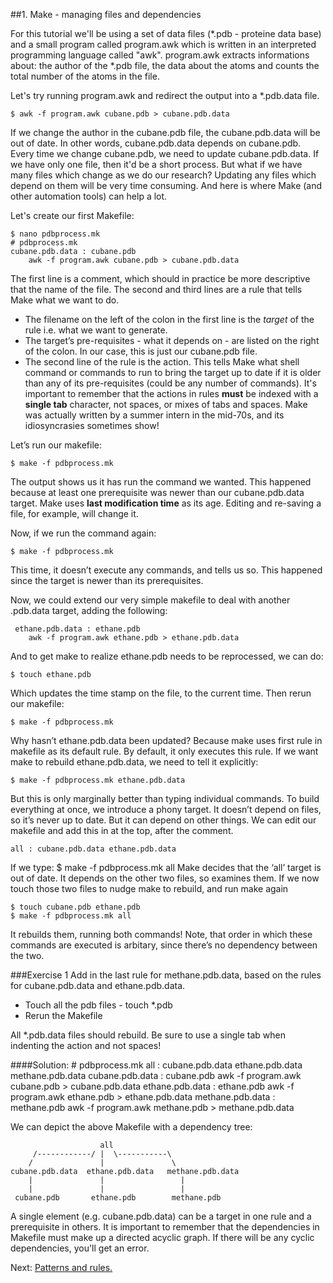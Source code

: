 ##1. Make - managing files and dependencies


For this tutorial we'll be using a set of data files (*.pdb - proteine data base) and a small program called program.awk which is written in an interpreted programming language called "awk". program.awk extracts informations about: the author of the *.pdb file, the data about the atoms and counts the total number of the atoms in the file.

Let's try running program.awk and redirect the output into a *.pdb.data file.

    $ awk -f program.awk cubane.pdb > cubane.pdb.data

If we change the author in the cubane.pdb file, the cubane.pdb.data will be out of date. In other words, cubane.pdb.data depends on cubane.pdb. Every time we change cubane.pdb, we need to update cubane.pdb.data. If we have only one file, then it'd be a short process. But what if we have many files which change as we do our research? Updating any files which depend on them will be very time consuming. And here is where Make (and other automation tools) can help a lot.

Let's create our first Makefile:

    $ nano pdbprocess.mk
    # pdbprocess.mk
    cubane.pdb.data : cubane.pdb
        awk -f program.awk cubane.pdb > cubane.pdb.data
      

The first line is a comment, which should in practice be more descriptive that the name of the file.
The second and third lines are a rule that tells Make what we want to do.
* The filename on the left of the colon in the first line is the _target_ of the rule i.e. what we want to generate.
* The target’s pre-requisites - what it depends on - are listed on the right of the colon. In our case, this is just our cubane.pdb file.
* The second line of the rule is the action. This tells Make what shell command or commands to run to bring the target up to date if it is older than any of its pre-requisites (could be any number of commands).
It's important to remember that the actions in rules __must__ be indexed with a __single tab__ character, not spaces, or mixes of tabs and spaces. Make was actually written by a summer intern in the mid-70s, and its idiosyncrasies sometimes show!

Let’s run our makefile:

    $ make -f pdbprocess.mk

The output shows us it has run the command we wanted.  This happened because at least one prerequisite was newer than our cubane.pdb.data target. Make uses __last modification time__ as its age. Editing and re-saving a file, for example, will change it. 

Now, if we run the command again:

    $ make -f pdbprocess.mk
    
This time, it doesn’t execute any commands, and tells us so. This happened since the target is newer than its prerequisites.

Now, we could extend our very simple makefile to deal with another .pdb.data target, adding the following:

     ethane.pdb.data : ethane.pdb
        awk -f program.awk ethane.pdb > ethane.pdb.data
And to get make to realize ethane.pdb needs to be reprocessed, we can do:

    $ touch ethane.pdb
Which updates the time stamp on the file, to the current time. Then rerun our makefile:

    $ make -f pdbprocess.mk
Why hasn’t ethane.pdb.data been updated? Because make uses first rule in makefile as its default rule.
By default, it only executes this rule. If we want make to rebuild ethane.pdb.data, we need to tell it explicitly:

    $ make -f pdbprocess.mk ethane.pdb.data


But this is only marginally better than typing individual commands. To build everything at once, we introduce a phony target. It doesn’t depend on files, so it’s never up to date. But it can depend on other things. We can edit our makefile and add this in at the top, after the comment. 

    all : cubane.pdb.data ethane.pdb.data
If we type:
    $ make -f pdbprocess.mk all
Make decides that  the ‘all’ target is out of date. It depends on the other two files, so examines them. If we now touch those two files to nudge make to rebuild, and run make again

    $ touch cubane.pdb ethane.pdb
    $ make -f pdbprocess.mk all
It rebuilds them, running both commands! Note, that order in which these commands are executed is arbitary, since there’s no dependency between the two.

###Exercise 1
Add in the last rule for methane.pdb.data, based on the rules for cubane.pdb.data and ethane.pdb.data. 
* Touch all the pdb files - touch *.pdb
* Rerun the Makefile

All *.pdb.data files should rebuild. Be sure to use a single tab when indenting the action and not spaces!

####Solution:
    # pdbprocess.mk
    all : cubane.pdb.data ethane.pdb.data methane.pdb.data
    cubane.pdb.data : cubane.pdb
        awk -f program.awk cubane.pdb > cubane.pdb.data
    ethane.pdb.data : ethane.pdb
        awk -f program.awk ethane.pdb > ethane.pdb.data
    methane.pdb.data : methane.pdb
        awk -f program.awk methane.pdb > methane.pdb.data


We can depict the above Makefile with a dependency tree:

                        all
         /------------/ |  \-----------\
        /               |               \  
    cubane.pdb.data  ethane.pdb.data   methane.pdb.data 
        |               |                 |
        |               |                 |
     cubane.pdb       ethane.pdb        methane.pdb
     

A single element (e.g. cubane.pdb.data) can be a target in one rule and a prerequisite in others. It is important to remember that the dependencies in Makefile must make up a directed acyclic graph. If there will be any cyclic dependencies, you'll get an error.




Next: [Patterns and rules.](2_Patterns_Rules.md)
